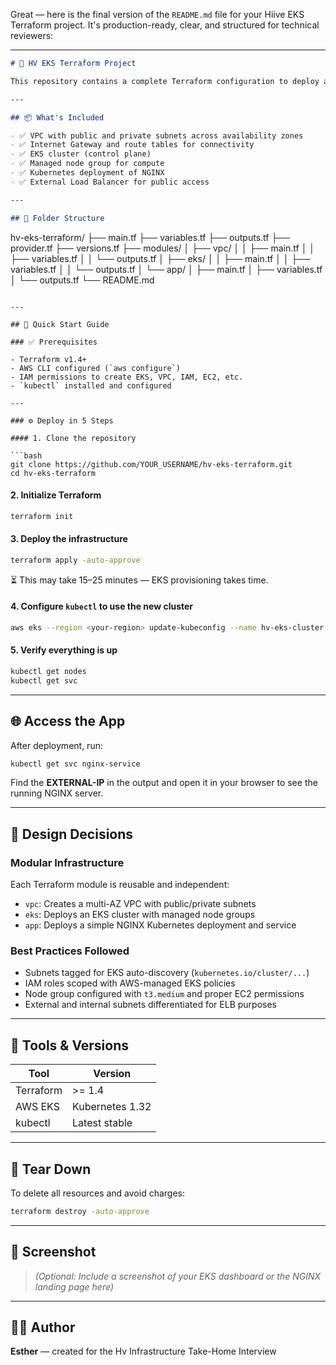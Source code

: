 Great — here is the final version of the `README.md` file for your Hiive EKS Terraform project. It's production-ready, clear, and structured for technical reviewers:

---

```markdown
# 🚀 HV EKS Terraform Project

This repository contains a complete Terraform configuration to deploy a **containerized NGINX service** on **Amazon Elastic Kubernetes Service (EKS)**. It provisions all required infrastructure components, making it easy to spin up a production-grade Kubernetes cluster on AWS.

---

## 📦 What's Included

- ✅ VPC with public and private subnets across availability zones
- ✅ Internet Gateway and route tables for connectivity
- ✅ EKS cluster (control plane)
- ✅ Managed node group for compute
- ✅ Kubernetes deployment of NGINX
- ✅ External Load Balancer for public access

---

## 📁 Folder Structure

```

hv-eks-terraform/
├── main.tf
├── variables.tf
├── outputs.tf
├── provider.tf
├── versions.tf
├── modules/
│   ├── vpc/
│   │   ├── main.tf
│   │   ├── variables.tf
│   │   └── outputs.tf
│   ├── eks/
│   │   ├── main.tf
│   │   ├── variables.tf
│   │   └── outputs.tf
│   └── app/
│       ├── main.tf
│       ├── variables.tf
│       └── outputs.tf
└── README.md

````

---

## 🚀 Quick Start Guide

### ✅ Prerequisites

- Terraform v1.4+
- AWS CLI configured (`aws configure`)
- IAM permissions to create EKS, VPC, IAM, EC2, etc.
- `kubectl` installed and configured

---

### ⚙️ Deploy in 5 Steps

#### 1. Clone the repository

```bash
git clone https://github.com/YOUR_USERNAME/hv-eks-terraform.git
cd hv-eks-terraform
````

#### 2. Initialize Terraform

```bash
terraform init
```

#### 3. Deploy the infrastructure

```bash
terraform apply -auto-approve
```

⏳ This may take 15–25 minutes — EKS provisioning takes time.

#### 4. Configure `kubectl` to use the new cluster

```bash
aws eks --region <your-region> update-kubeconfig --name hv-eks-cluster
```

#### 5. Verify everything is up

```bash
kubectl get nodes
kubectl get svc
```

---

## 🌐 Access the App

After deployment, run:

```bash
kubectl get svc nginx-service
```

Find the **EXTERNAL-IP** in the output and open it in your browser to see the running NGINX server.

---

## 📌 Design Decisions

### Modular Infrastructure

Each Terraform module is reusable and independent:

* `vpc`: Creates a multi-AZ VPC with public/private subnets
* `eks`: Deploys an EKS cluster with managed node groups
* `app`: Deploys a simple NGINX Kubernetes deployment and service

### Best Practices Followed

* Subnets tagged for EKS auto-discovery (`kubernetes.io/cluster/...`)
* IAM roles scoped with AWS-managed EKS policies
* Node group configured with `t3.medium` and proper EC2 permissions
* External and internal subnets differentiated for ELB purposes

---

## 🔧 Tools & Versions

| Tool      | Version         |
| --------- | --------------- |
| Terraform | >= 1.4          |
| AWS EKS   | Kubernetes 1.32 |
| kubectl   | Latest stable   |

---

## 🧼 Tear Down

To delete all resources and avoid charges:

```bash
terraform destroy -auto-approve
```

---

## 📸 Screenshot

> *(Optional: Include a screenshot of your EKS dashboard or the NGINX landing page here)*

---

## 🧑‍💻 Author

**Esther** — created for the Hv Infrastructure Take-Home Interview


